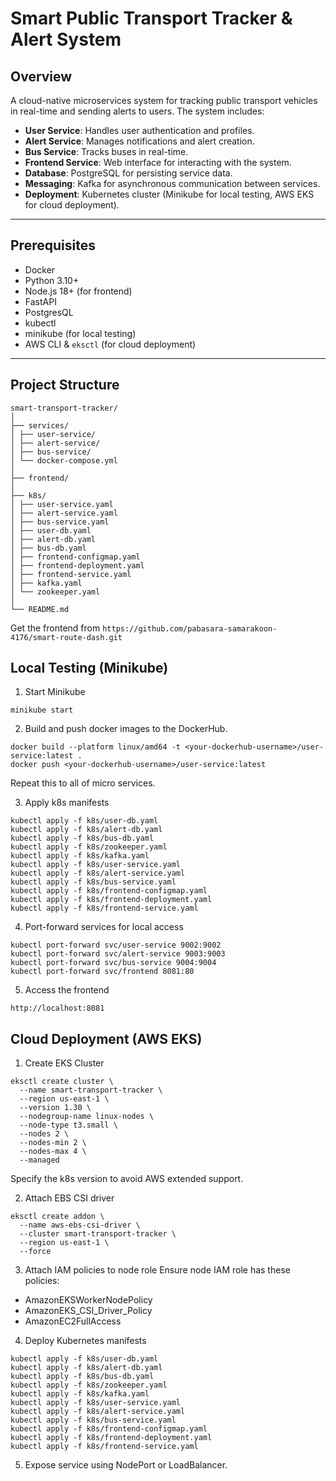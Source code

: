# Smart Public Transport Tracker & Alert System

## **Overview**

A cloud-native microservices system for tracking public transport vehicles in real-time and sending alerts to users. The system includes:

- **User Service**: Handles user authentication and profiles.  
- **Alert Service**: Manages notifications and alert creation.  
- **Bus Service**: Tracks buses in real-time.  
- **Frontend Service**: Web interface for interacting with the system.  
- **Database**: PostgreSQL for persisting service data.  
- **Messaging**: Kafka for asynchronous communication between services.  
- **Deployment**: Kubernetes cluster (Minikube for local testing, AWS EKS for cloud deployment).  

---

## **Prerequisites**

- Docker  
- Python 3.10+  
- Node.js 18+ (for frontend)  
- FastAPI
- PostgresQL
- kubectl  
- minikube (for local testing)  
- AWS CLI & `eksctl` (for cloud deployment)  

---

## **Project Structure**

```
smart-transport-tracker/
│
├── services/
│ ├── user-service/
│ ├── alert-service/
│ ├── bus-service/
│ └── docker-compose.yml
│
├── frontend/
│
├── k8s/
│ ├── user-service.yaml
│ ├── alert-service.yaml
│ ├── bus-service.yaml
│ ├── user-db.yaml
│ ├── alert-db.yaml
│ ├── bus-db.yaml
│ ├── frontend-configmap.yaml
│ ├── frontend-deployment.yaml
│ ├── frontend-service.yaml
│ ├── kafka.yaml
│ └── zookeeper.yaml
│
└── README.md
```
Get the frontend from ```https://github.com/pabasara-samarakoon-4176/smart-route-dash.git```

## **Local Testing (Minikube)**

1. Start Minikube
```
minikube start
```

2. Build and push docker images to the DockerHub.
```
docker build --platform linux/amd64 -t <your-dockerhub-username>/user-service:latest .
docker push <your-dockerhub-username>/user-service:latest
```
Repeat this to all of micro services.

3. Apply k8s manifests
```
kubectl apply -f k8s/user-db.yaml
kubectl apply -f k8s/alert-db.yaml
kubectl apply -f k8s/bus-db.yaml
kubectl apply -f k8s/zookeeper.yaml
kubectl apply -f k8s/kafka.yaml
kubectl apply -f k8s/user-service.yaml
kubectl apply -f k8s/alert-service.yaml
kubectl apply -f k8s/bus-service.yaml
kubectl apply -f k8s/frontend-configmap.yaml
kubectl apply -f k8s/frontend-deployment.yaml
kubectl apply -f k8s/frontend-service.yaml
```

4. Port-forward services for local access
```
kubectl port-forward svc/user-service 9002:9002
kubectl port-forward svc/alert-service 9003:9003
kubectl port-forward svc/bus-service 9004:9004
kubectl port-forward svc/frontend 8081:80
```

5. Access the frontend
```
http://localhost:8081
```

## **Cloud Deployment (AWS EKS)**

1. Create EKS Cluster
```
eksctl create cluster \
  --name smart-transport-tracker \
  --region us-east-1 \
  --version 1.30 \
  --nodegroup-name linux-nodes \
  --node-type t3.small \
  --nodes 2 \
  --nodes-min 2 \
  --nodes-max 4 \
  --managed
```
Specify the k8s version to avoid AWS extended support.

2. Attach EBS CSI driver
```
eksctl create addon \
  --name aws-ebs-csi-driver \
  --cluster smart-transport-tracker \
  --region us-east-1 \
  --force
```

3. Attach IAM policies to node role
Ensure node IAM role has these policies:
- AmazonEKSWorkerNodePolicy
- AmazonEKS_CSI_Driver_Policy
- AmazonEC2FullAccess

4. Deploy Kubernetes manifests
```
kubectl apply -f k8s/user-db.yaml
kubectl apply -f k8s/alert-db.yaml
kubectl apply -f k8s/bus-db.yaml
kubectl apply -f k8s/zookeeper.yaml
kubectl apply -f k8s/kafka.yaml
kubectl apply -f k8s/user-service.yaml
kubectl apply -f k8s/alert-service.yaml
kubectl apply -f k8s/bus-service.yaml
kubectl apply -f k8s/frontend-configmap.yaml
kubectl apply -f k8s/frontend-deployment.yaml
kubectl apply -f k8s/frontend-service.yaml
```

5. Expose service using NodePort or LoadBalancer.